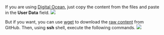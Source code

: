 If you are using [Digital Ocean](digitalocean.com/), just copy the content from the files and paste in the **User Data** field.
![](https://i.imgur.com/P4Z3up0.png)

But if you want, you can use [wget](https://en.wikipedia.org/wiki/Wget) to download the [raw content](https://raw.githubusercontent.com/Kuchiriel/coreos-configs/master/docker-compose.cloud-config) from GitHub. Then, using **ssh** shell, execute the following commands.
![](https://i.imgur.com/ED7rtHz.png)


